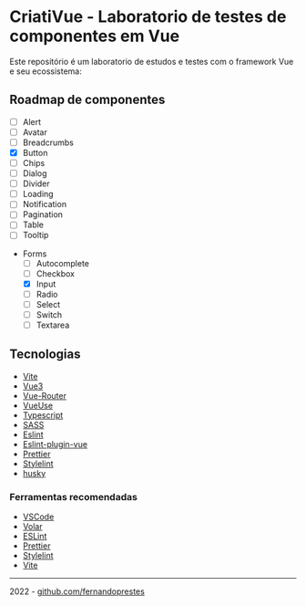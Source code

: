 # CriatiVue - Laboratorio de testes de componentes em Vue

Este repositório é um laboratorio de estudos e testes com o framework Vue e seu ecossistema:

## Roadmap de componentes

- [ ] Alert
- [ ] Avatar
- [ ] Breadcrumbs
- [x] Button
- [ ] Chips
- [ ] Dialog
- [ ] Divider
- [ ] Loading
- [ ] Notification
- [ ] Pagination
- [ ] Table
- [ ] Tooltip
- Forms
  - [ ] Autocomplete
  - [ ] Checkbox
  - [x] Input
  - [ ] Radio
  - [ ] Select
  - [ ] Switch
  - [ ] Textarea

## Tecnologias

- [Vite](https://vitejs.dev/)
- [Vue3](https://vuejs.org/)
- [Vue-Router](https://router.vuejs.org/)
- [VueUse](https://vueuse.org/)
- [Typescript](https://www.typescriptlang.org/)
- [SASS](https://sass-lang.com/)
- [Eslint](https://eslint.org/)
- [Eslint-plugin-vue](https://eslint.vuejs.org/)
- [Prettier](https://prettier.io/)
- [Stylelint](https://stylelint.io/)
- [husky](https://typicode.github.io/husky/#/)

### Ferramentas recomendadas

- [VSCode](https://code.visualstudio.com/)
- [Volar](https://marketplace.visualstudio.com/items?itemName=johnsoncodehk.volar)
- [ESLint](https://marketplace.visualstudio.com/items?itemName=dbaeumer.vscode-eslint)
- [Prettier](https://marketplace.visualstudio.com/items?itemName=esbenp.prettier-vscode)
- [Stylelint](https://marketplace.visualstudio.com/items?itemName=stylelint.vscode-stylelint)
- [Vite](https://marketplace.visualstudio.com/items?itemName=antfu.vite)

---

2022 - [github.com/fernandoprestes](https://github.com/fernandoprestes)
